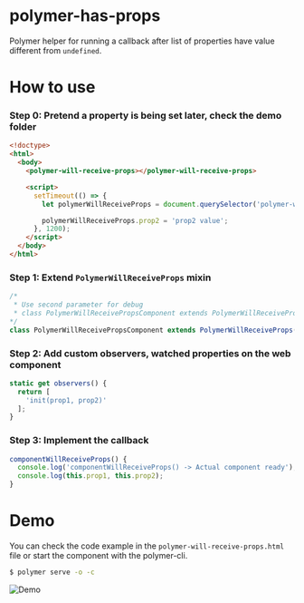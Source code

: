 # polymer-has-props

Polymer helper for running a callback after list of properties have value different from `undefined`.

# How to use

### Step 0: Pretend a property is being set later, check the demo folder
```html
<!doctype>
<html>
  <body>
    <polymer-will-receive-props></polymer-will-receive-props>

    <script>
      setTimeout(() => {
        let polymerWillReceiveProps = document.querySelector('polymer-will-receive-props');

        polymerWillReceiveProps.prop2 = 'prop2 value';
      }, 1200);
    </script>
  </body>
</html>
```

### Step 1: Extend `PolymerWillReceiveProps` mixin

```js
/*
 * Use second parameter for debug
 * class PolymerWillReceivePropsComponent extends PolymerWillReceiveProps(Polymer.Element, true) {
*/
class PolymerWillReceivePropsComponent extends PolymerWillReceiveProps(Polymer.Element) {
```

### Step 2: Add custom observers, watched properties on the web component

```js
static get observers() {
  return [
    'init(prop1, prop2)'
  ];
}
```

### Step 3: Implement the callback

```js
componentWillReceiveProps() {
  console.log('componentWillReceiveProps() -> Actual component ready');
  console.log(this.prop1, this.prop2);
}
```

# Demo

You can check the code example in the `polymer-will-receive-props.html` file
or start the component with the polymer-cli.

```bash
$ polymer serve -o -c
```

![Demo](https://raw.githubusercontent.com/sarbull/polymer-will-receive-props/master/docs/demo.gif)
